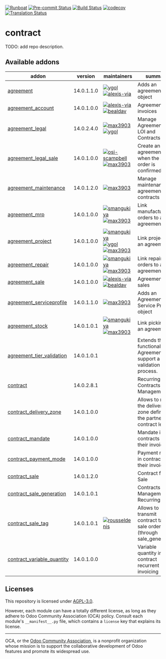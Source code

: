 
[![Runboat](https://img.shields.io/badge/runboat-Try%20me-875A7B.png)](https://runboat.odoo-community.org/builds?repo=OCA/contract&target_branch=14.0)
[![Pre-commit Status](https://github.com/OCA/contract/actions/workflows/pre-commit.yml/badge.svg?branch=14.0)](https://github.com/OCA/contract/actions/workflows/pre-commit.yml?query=branch%3A14.0)
[![Build Status](https://github.com/OCA/contract/actions/workflows/test.yml/badge.svg?branch=14.0)](https://github.com/OCA/contract/actions/workflows/test.yml?query=branch%3A14.0)
[![codecov](https://codecov.io/gh/OCA/contract/branch/14.0/graph/badge.svg)](https://codecov.io/gh/OCA/contract)
[![Translation Status](https://translation.odoo-community.org/widgets/contract-14-0/-/svg-badge.svg)](https://translation.odoo-community.org/engage/contract-14-0/?utm_source=widget)

<!-- /!\ do not modify above this line -->

# contract

TODO: add repo description.

<!-- /!\ do not modify below this line -->

<!-- prettier-ignore-start -->

[//]: # (addons)

Available addons
----------------
addon | version | maintainers | summary
--- | --- | --- | ---
[agreement](agreement/) | 14.0.1.1.0 | [![ygol](https://github.com/ygol.png?size=30px)](https://github.com/ygol) [![alexis-via](https://github.com/alexis-via.png?size=30px)](https://github.com/alexis-via) | Adds an agreement object
[agreement_account](agreement_account/) | 14.0.1.0.0 | [![alexis-via](https://github.com/alexis-via.png?size=30px)](https://github.com/alexis-via) [![bealdav](https://github.com/bealdav.png?size=30px)](https://github.com/bealdav) | Agreement on invoices
[agreement_legal](agreement_legal/) | 14.0.2.4.0 | [![max3903](https://github.com/max3903.png?size=30px)](https://github.com/max3903) [![ygol](https://github.com/ygol.png?size=30px)](https://github.com/ygol) | Manage Agreements, LOI and Contracts
[agreement_legal_sale](agreement_legal_sale/) | 14.0.1.0.0 | [![osi-scampbell](https://github.com/osi-scampbell.png?size=30px)](https://github.com/osi-scampbell) [![max3903](https://github.com/max3903.png?size=30px)](https://github.com/max3903) | Create an agreement when the sale order is confirmed
[agreement_maintenance](agreement_maintenance/) | 14.0.1.2.0 | [![max3903](https://github.com/max3903.png?size=30px)](https://github.com/max3903) | Manage maintenance agreements and contracts
[agreement_mrp](agreement_mrp/) | 14.0.1.0.0 | [![smangukiya](https://github.com/smangukiya.png?size=30px)](https://github.com/smangukiya) [![max3903](https://github.com/max3903.png?size=30px)](https://github.com/max3903) | Link manufacturing orders to an agreement
[agreement_project](agreement_project/) | 14.0.1.0.0 | [![smangukiya](https://github.com/smangukiya.png?size=30px)](https://github.com/smangukiya) [![ygol](https://github.com/ygol.png?size=30px)](https://github.com/ygol) [![max3903](https://github.com/max3903.png?size=30px)](https://github.com/max3903) | Link projects to an agreement
[agreement_repair](agreement_repair/) | 14.0.1.0.0 | [![smangukiya](https://github.com/smangukiya.png?size=30px)](https://github.com/smangukiya) [![max3903](https://github.com/max3903.png?size=30px)](https://github.com/max3903) | Link repair orders to an agreement
[agreement_sale](agreement_sale/) | 14.0.1.0.0 | [![alexis-via](https://github.com/alexis-via.png?size=30px)](https://github.com/alexis-via) [![bealdav](https://github.com/bealdav.png?size=30px)](https://github.com/bealdav) | Agreement on sales
[agreement_serviceprofile](agreement_serviceprofile/) | 14.0.1.1.0 | [![max3903](https://github.com/max3903.png?size=30px)](https://github.com/max3903) | Adds an Agreement Service Profile object
[agreement_stock](agreement_stock/) | 14.0.1.0.1 | [![smangukiya](https://github.com/smangukiya.png?size=30px)](https://github.com/smangukiya) [![max3903](https://github.com/max3903.png?size=30px)](https://github.com/max3903) | Link picking to an agreement
[agreement_tier_validation](agreement_tier_validation/) | 14.0.1.0.1 |  | Extends the functionality of Agreement to support a tier validation process.
[contract](contract/) | 14.0.2.8.1 |  | Recurring - Contracts Management
[contract_delivery_zone](contract_delivery_zone/) | 14.0.1.0.0 |  | Allows to remind the delivery zone defined on the partner on contract level.
[contract_mandate](contract_mandate/) | 14.0.1.0.0 |  | Mandate in contracts and their invoices
[contract_payment_mode](contract_payment_mode/) | 14.0.1.0.0 |  | Payment mode in contracts and their invoices
[contract_sale](contract_sale/) | 14.0.1.2.0 |  | Contract from Sale
[contract_sale_generation](contract_sale_generation/) | 14.0.1.0.1 |  | Contracts Management - Recurring Sales
[contract_sale_tag](contract_sale_tag/) | 14.0.1.0.1 | [![rousseldenis](https://github.com/rousseldenis.png?size=30px)](https://github.com/rousseldenis) | Allows to transmit contract tags to sale order (through sale_generation)
[contract_variable_quantity](contract_variable_quantity/) | 14.0.1.0.0 |  | Variable quantity in contract recurrent invoicing

[//]: # (end addons)

<!-- prettier-ignore-end -->

## Licenses

This repository is licensed under [AGPL-3.0](LICENSE).

However, each module can have a totally different license, as long as they adhere to Odoo Community Association (OCA)
policy. Consult each module's `__manifest__.py` file, which contains a `license` key
that explains its license.

----
OCA, or the [Odoo Community Association](http://odoo-community.org/), is a nonprofit
organization whose mission is to support the collaborative development of Odoo features
and promote its widespread use.
